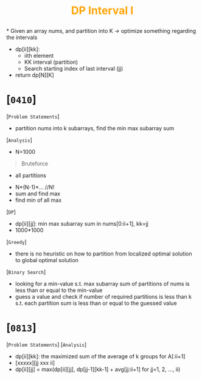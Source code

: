 # <p style="text-align: center"> <span style="color:Orange">DP Interval I</span> </p>

<p>
* Given an array nums, and partition into K -> optimize something regarding the intervals

* dp[ii][kk]: 
  * iith element
  * KK interval (partition)
  * Search starting index of last interval (jj)
* return dp[N][K]
</p>

# [`0410`]  
[`Problem Statements`]  
* partition nums into k subarrays, find the min max subarray sum

[`Analysis`]
* N=1000

> Bruteforce
* all partitions
- N*(N-1)*... //N!
- sum and find max
- find min of all max
  
[`DP`]
* dp[ii][jj]: min max subarray sum in nums[0:ii+1], kk=jj
* 1000*1000
  

[`Greedy`]
* there is no heuristic on how to partition from localized optimal solution to global optimal solution

[`Binary Search`]
* looking for a min-value s.t. max subarray sum of partitions of nums is less than or equal to the min-value
* guess a value and check if number of required partitions is less than k s.t. each partition sum is less than or equal to the guessed value


# [`0813`]  
[`Problem Statements`] 
[`Analysis`]  
* dp[ii][kk]: the maximized sum of the average of k groups for A[:ii+1]
* [xxxxx][jj xxx ii]
* dp[ii][jj] = max(dp[ii][jj], dp[jj-1][kk-1] + avg[jj:ii+1] for jj=1, 2, ..., ii)